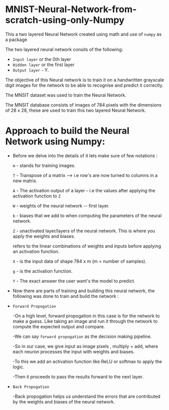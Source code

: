 # MNIST-Neural-Network-from-scratch-using-only-Numpy
This a two layered Neural Network created using math and use of `numpy` as a package

The two layered neural network consits of the following:
- `Input layer` or the 0th layer
- `Hidden layer` or the first layer
- `Output layer` - Y.

The objective of this Neural network is to train it on a handwritten grayscale digit images 
for the network to be able to recognise and predict it correctly.

The MNSIT dataset was used to train the Neural Network.

The MNSIT database consists of images of 784 pixels with the dimensions of 28 x 28, these 
are used to train this two layered Neural Network.

# Approach to build the Neural Network using Numpy:
- Before we delve into the details of it lets make sure of few notations :

    `m` - stands for training images.

    `T` - Transpose of a matrix --> i.e row's are now turned to columns in a new matrix.

    `A` - The activation output of a layer - i.e the values after applying the activation function to `Z`

    `W` - weights of the neural network -- first layer.

    `b` - biases that we add to when computing the parameters of the neural network.

    `Z` - unactivated layer/layers of the neural network. This is where you apply the weights and biases.

    refers to the linear combinations of weights and inputs before applying an activation function.

    `X` - is the input data of shape 784 x m (m = number of samples).

    `g` - is the activation function.

    `Y` - The exact answer the user want's the model to predict.

- Now there are parts of training and building this neural network, the following was done to train and build the network :

- `Forward Propogation`

    -On a high level, forward propogation in this case is for  the    network to make a guess.
    Like taking an image and run it through the network to compute the expected output and compare.

    -We can say `forward propogation` as the decision making pipeline.

    -So in our case, we give input as image pixels , multiply + add,  where each neuron processes the input with weights and biases.

    -To this we add an activation function like ReLU or softmax to apply the logic.

    -Then it proceeds to pass the results  forward to the next layer.

- `Back Propogation`

    -Back propogation helps us understand the errors that are contributed by the weights and
    biases of the neural network.

    


    














